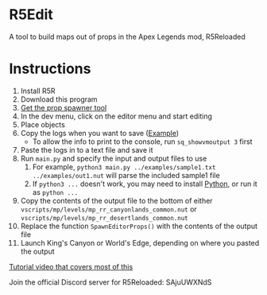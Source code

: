 # R5Edit

A tool to build maps out of props in the Apex Legends mod, R5Reloaded

# Instructions

1. Install R5R
2. Download this program
3. [Get the prop spawner tool](https://github.com/mostlyfireproof/scripts_r5/tree/SalEditor)
4. In the dev menu, click on the editor menu and start editing
5. Place objects
6. Copy the logs when you want to save \([Example](https://cdn.upload.systems/uploads/3rsUNfag.png)\)
   * To allow the info to print to the console, run `sq_showvmoutput 3` first
7. Paste the logs in to a text file and save it
8. Run `main.py` and specify the input and output files to use
   1. For example, `python3 main.py ../examples/sample1.txt ../examples/out1.nut` will parse the included sample1 file
   2. If `python3 ...` doesn't work, you may need to install [Python](https://www.python.org/downloads/), or run it as `python ...`
9. Copy the contents of the output file to the bottom of either `vscripts/mp/levels/mp_rr_canyonlands_common.nut` or `vscripts/mp/levels/mp_rr_desertlands_common.nut`
10. Replace the function `SpawnEditorProps()` with the contents of the output file
11. Launch King's Canyon or World's Edge, depending on where you pasted the output

[Tutorial video that covers most of this](https://youtu.be/yPEYbcOVi58)

Join the official Discord server for R5Reloaded: SAjuUWXNdS
